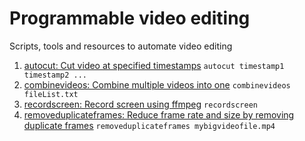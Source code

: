 # Programmable video editing
Scripts, tools and resources to automate video editing


1. [autocut: Cut video at specified timestamps](/autocut.sh)  `autocut timestamp1 timestamp2 ...`
2. [combinevideos: Combine multiple videos into one](/combinevideos.sh) `combinevideos fileList.txt`
3. [recordscreen: Record screen using ffmpeg](/recordscreen.sh) `recordscreen`
4. [removeduplicateframes: Reduce frame rate and size by removing duplicate frames](/removeduplicateframes.sh) `removeduplicateframes mybigvideofile.mp4`
